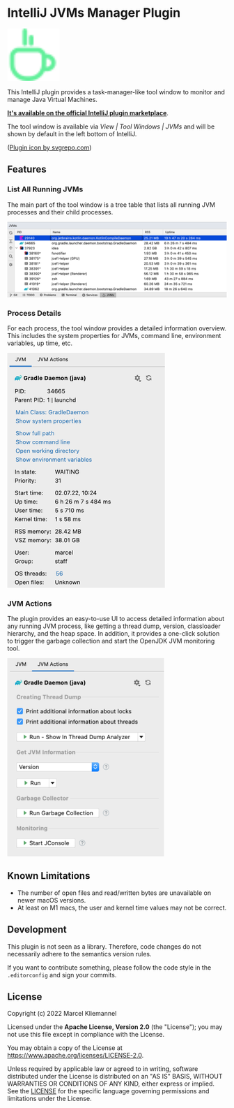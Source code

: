 # IntelliJ JVMs Manager Plugin

<img src="src/main/resources/META-INF/pluginIcon.svg" alt="Plugin Logo" width="120px"/>

This IntelliJ plugin provides a task-manager-like tool window to monitor and manage Java Virtual Machines.

[**It's available on the official IntelliJ plugin marketplace**](TODO).

The tool window is available via *View | Tool Windows | JVMs* and will be shown by default in the left bottom of IntelliJ.

([Plugin icon by svgrepo.com](https://www.svgrepo.com))

## Features

### List All Running JVMs

The main part of the tool window is a tree table that lists all running JVM processes and their child processes.

<img src="screenshots/jvms-table.png" alt="Running JVMs Overview" width="861px"/>

### Process Details

For each process, the tool window provides a detailed information overview. This includes the system properties for JVMs, command line, environment variables, up time, etc.

<img src="screenshots/jvm-process-details.png" alt="JVM Process Details" width="362px"/>

### JVM Actions

The plugin provides an easy-to-use UI to access detailed information about any running JVM process, like getting a thread dump, version, classloader hierarchy, and the heap space. In addition, it provides a one-click solution to trigger the garbage collection and start the OpenJDK JVM monitoring tool.

<img src="screenshots/jvm-actions.png" alt="JVM Actions" width="360px"/>

## Known Limitations

- The number of open files and read/written bytes are unavailable on newer macOS versions.
- At least on M1 macs, the user and kernel time values may not be correct.

## Development

This plugin is not seen as a library. Therefore, code changes do not necessarily adhere to the semantics version rules.

If you want to contribute something, please follow the code style in the `.editorconfig` and sign your commits.

## License

Copyright (c) 2022 Marcel Kliemannel

Licensed under the **Apache License, Version 2.0** (the "License"); you may not use this file except in compliance with the License.

You may obtain a copy of the License at <https://www.apache.org/licenses/LICENSE-2.0>.

Unless required by applicable law or agreed to in writing, software distributed under the License is distributed on an "AS IS" BASIS, WITHOUT WARRANTIES OR CONDITIONS OF ANY KIND, either express or implied. See the [LICENSE](./LICENSE) for the specific language governing permissions and limitations under the License.
